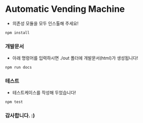 # Automatic Vending Machine

- 의존성 모듈을 모두 인스톨해 주세요!

```bash
npm install
```

### 개발문서

- 아래 명령어를 입력하시면 ./out 폴더에 개발문서(html)가 생성됩니다!

```bash
npm run docs
```

### 테스트

- 테스트케이스를 작성해 두었습니다!

```bash
npm test
```

### 감사합니다. :)
